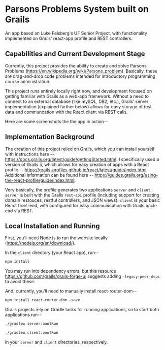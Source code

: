 # Parsons Problems System built on Grails

An app based on Luke Felsberg's UF Senior Project, with functionality implemented on Grails' react-app profile and REST controllers.

## Capabilities and Current Development Stage

Currently, this project provides the ability to create and solve Parsons Problems (https://en.wikipedia.org/wiki/Parsons_problem). Basically, these are drag-and-drop code problems intended for introductory programming course administration.

This project runs entirely locally right now, and development focused on getting familiar with Grails as a web-app framework. Without a need to connect to an external database (like mySQL, DB2, etc.), Grails' server implementation (explained further below) allows for easy storage of test data and communcation with the React client via REST calls.

Here are some screenshots the the app in action--


## Implementation Background

The creation of this project relied on Grails, which you can install yourself with instructions here -- https://docs.grails.org/latest/guide/gettingStarted.html.
I specifically used a version of Grails 5, which allows for easy creation of apps with a React profile -- https://grails-profiles.github.io/react/latest/guide/index.html. Additional information can be found here -- https://guides.grails.org/using-the-react-profile/guide/index.html.


Very basically, the profile generates two applications `server` and `client`. `server` is built with the Grails `rest-api` profile (including support for creating domain resrouces, restful controllers, and JSON views). `client` is your basic React front-end, with configured for easy communication with Grails back-end via REST.


## Local Installation and Running

First, you'll need Node.js to run the website locally (https://nodejs.org/en/download/).

In the `client` directory (your React app), run--
```bash
npm install
```
You may run into dependency errors, but this resource https://github.com/grails/grails-forge-ui suggests adding `—legacy-peer-deps` to avoid these.

And, currently, you'll need to manually install react-router-dom--
```bash
npm install react-router-dom —save
```


Grails projects rely on Gradle tasks for running applications, so to start both applications run--
```bash
./gradlew server:bootRun
```
```bash
./gradlew client:bootRun
```
in your `server` and `client` directories, respectively.
